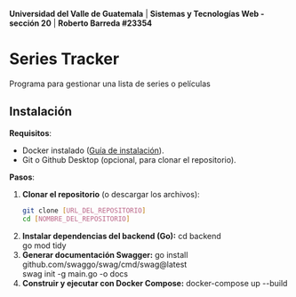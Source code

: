 **Universidad del Valle de Guatemala** |
**Sistemas y Tecnologías Web - sección 20** |
**Roberto Barreda #23354**

# Series Tracker  
Programa para gestionar una lista de series o películas 

## **Instalación**  
**Requisitos**:  
- Docker instalado ([Guía de instalación](https://docs.docker.com/get-docker/)).  
- Git o Github Desktop (opcional, para clonar el repositorio).  

**Pasos**:  
1. **Clonar el repositorio** (o descargar los archivos):  
   ```bash  
   git clone [URL_DEL_REPOSITORIO]  
   cd [NOMBRE_DEL_REPOSITORIO]  
2. **Instalar dependencias del backend (Go):**
    cd backend  
    go mod tidy
3. **Generar documentación Swagger:**
    go install github.com/swaggo/swag/cmd/swag@latest  
    swag init -g main.go -o docs  
4. **Construir y ejecutar con Docker Compose:**
    docker-compose up --build  
